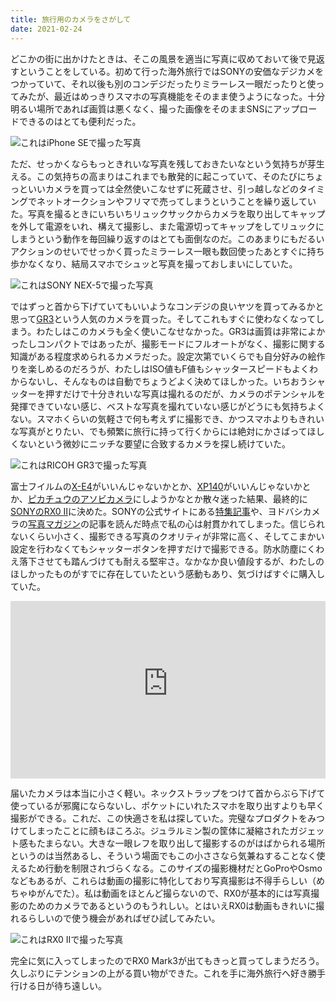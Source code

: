 ```yaml
---
title: 旅行用のカメラをさがして
date: 2021-02-24
---
```


どこかの街に出かけたときは、そこの風景を適当に写真に収めておいて後で見返すということをしている。初めて行った海外旅行ではSONYの安価なデジカメをつかっていて、それ以後も別のコンデジだったりミラーレス一眼だったりと使ってみたが、最近はめっきりスマホの写真機能をそのまま使うようになった。十分明るい場所であれば画質は悪くなく、撮った画像をそのままSNSにアップロードできるのはとても便利だった。

![これはiPhone SEで撮った写真](https://img.xar.sh/i-7dT2fSN-X2.jpg)

ただ、せっかくならもっときれいな写真を残しておきたいなという気持ちが芽生える。この気持ちの高まりはこれまでも散発的に起こっていて、そのたびにちょっといいカメラを買っては全然使いこなせずに死蔵させ、引っ越しなどのタイミングでネットオークションやフリマで売ってしまうということを繰り返していた。写真を撮るときにいちいちリュックサックからカメラを取り出してキャップを外して電源をいれ、構えて撮影し、また電源切ってキャップをしてリュックにしまうという動作を毎回繰り返すのはとても面倒なのだ。このあまりにもだるいアクションのせいでせっかく買ったミラーレス一眼も数回使ったあとすぐに持ち歩かなくなり、結局スマホでシュッと写真を撮っておしまいにしていた。

![これはSONY NEX-5で撮った写真](https://img.xar.sh/i-v3dBKg7-X2.jpg)

ではずっと首から下げていてもいいようなコンデジの良いヤツを買ってみるかと思って[GR3](http://www.ricoh-imaging.co.jp/japan/products/gr-3/)という人気のカメラを買った。そしてこれもすぐに使わなくなってしまう。わたしはこのカメラも全く使いこなせなかった。GR3は画質は非常によかったしコンパクトではあったが、撮影モードにフルオートがなく、撮影に関する知識がある程度求められるカメラだった。設定次第でいくらでも自分好みの絵作りを楽しめるのだろうが、わたしはISO値もF値もシャッタースピードもよくわからないし、そんなものは自動でちょうどよく決めてほしかった。いちおうシャッターを押すだけで十分きれいな写真は撮れるのだが、カメラのポテンシャルを発揮できていない感じ、ベストな写真を撮れていない感じがどうにも気持ちよくない。スマホくらいの気軽さで何も考えずに撮影でき、かつスマホよりもきれいな写真がとりたい、でも頻繁に旅行に持って行くからには絶対にかさばってほしくないという微妙にニッチな要望に合致するカメラを探し続けていた。

![これはRICOH GR3で撮った写真](https://img.xar.sh/i-M6H3gGw-X2.jpg)

富士フイルムの[X-E4](https://dc.watch.impress.co.jp/docs/review/newproduct/1301748.html)がいいんじゃないかとか、[XP140](https://fujifilm-x.com/ja-jp/products/cameras/xp140/)がいいんじゃないかとか、[ピカチュウのアソビカメラ](https://cweb.canon.jp/camera/dcam/inspicrec/pika/)にしようかなとか散々迷った結果、最終的に[SONYのRX0 II](https://www.sony.jp/cyber-shot/products/DSC-RX0M2/)に決めた。SONYの公式サイトにある[特集記事](https://www.sony.jp/cyber-shot/rx_tcc/rx0_creatorsvoice/page03.html)や、ヨドバシカメラの[写真マガジン](http://photo.yodobashi.com/sony/camera/rx0m2/)の記事を読んだ時点で私の心は射貫かれてしまった。信じられないくらい小さく、撮影できる写真のクオリティが非常に高く、そしてこまかい設定を行わなくてもシャッターボタンを押すだけで撮影できる。防水防塵にくわえ落下させても踏んづけても耐える堅牢さ。なかなか良い値段するが、わたしのほしかったものがすでに存在していたという感動もあり、気づけばすぐに購入していた。

<iframe style="width:100%; aspect-ratio:16/9; height:auto; border:0;" src="https://www.youtube-nocookie.com/embed/suQCw0NyBiA?controls=0" frameborder="0" allow="accelerometer; autoplay; clipboard-write; encrypted-media; gyroscope; picture-in-picture" allowfullscreen></iframe>

届いたカメラは本当に小さく軽い。ネックストラップをつけて首からぶら下げて使っているが邪魔にならないし、ポケットにいれたスマホを取り出すよりも早く撮影ができる。これだ、この快適さを私は探していた。完璧なプロダクトをみつけてしまったことに顔もほころぶ。ジュラルミン製の筐体に凝縮されたガジェット感もたまらない。大きな一眼レフを取り出して撮影するのがはばかられる場所というのは当然あるし、そういう場面でもこの小ささなら気兼ねすることなく使えるため行動を制限されづらくなる。このサイズの撮影機材だとGoProやOsmoなどもあるが、これらは動画の撮影に特化しており写真撮影は不得手らしい（めちゃゆがんでた）。私は動画をほとんど撮らないので、RX0が基本的には写真撮影のためのカメラであるというのもうれしい。とはいえRX0は動画もきれいに撮れるらしいので使う機会があればぜひ試してみたい。

![これはRX0 IIで撮った写真](https://img.xar.sh/i-wxDvtR9-X2.jpg)

完全に気に入ってしまったのでRX0 Mark3が出てもきっと買ってしまうだろう。久しぶりにテンションの上がる買い物ができた。これを手に海外旅行へ好き勝手行ける日が待ち遠しい。

